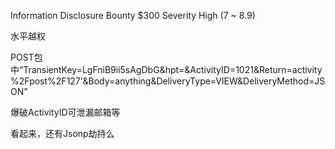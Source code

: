 Information Disclosure
Bounty	$300
Severity	High (7 ~ 8.9)

水平越权

POST包中“TransientKey=LgFniB9ii5sAgDbG&hpt=&ActivityID=1021&Return=activity%2Fpost%2F127'&Body=anything&DeliveryType=VIEW&DeliveryMethod=JSON”

爆破ActivityID可泄漏邮箱等

看起来，还有Jsonp劫持么
